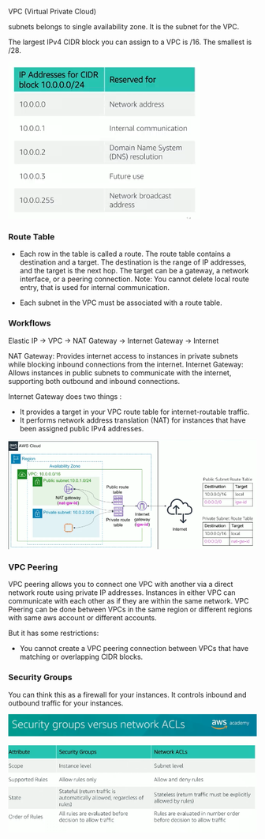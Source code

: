 VPC (Virtual Private Cloud)

subnets belongs to single availability zone. It is the subnet for the VPC.

The largest IPv4 CIDR block you can assign to a VPC is /16. The smallest is /28.

![alt text](image-1.png)

### Route Table

- Each row in the table is called a route. The route table contains a destination and a target. The destination is the range of IP addresses, and the target is the next hop. The target can be a gateway, a network interface, or a peering connection.
  Note: You cannot delete local route entry, that is used for internal communication.

- Each subnet in the VPC must be associated with a route table.

### Workflows

Elastic IP -> VPC -> NAT Gateway -> Internet Gateway -> Internet

NAT Gateway: Provides internet access to instances in private subnets while blocking inbound connections from the internet.
Internet Gateway: Allows instances in public subnets to communicate with the internet, supporting both outbound and inbound connections.

Internet Gateway does two things :

- It provides a target in your VPC route table for internet-routable traffic.
- It performs network address translation (NAT) for instances that have been assigned public IPv4 addresses.

![alt text](image-2.png)

### VPC Peering

VPC peering allows you to connect one VPC with another via a direct network route using private IP addresses. Instances in either VPC can communicate with each other as if they are within the same network.
VPC Peering can be done between VPCs in the same region or different regions with same aws account or different accounts.

But it has some restrictions:

- You cannot create a VPC peering connection between VPCs that have matching or overlapping CIDR blocks.

### Security Groups

You can think this as a firewall for your instances. It controls inbound and outbound traffic for your instances.

![alt text](image-3.png)

